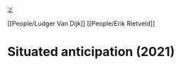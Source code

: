 [🇿](zotero://select/library/items/DBUBE4Y8)

[[People/Ludger Van Dijk]] [[People/Erik Rietveld]] 
# Situated anticipation (2021)

